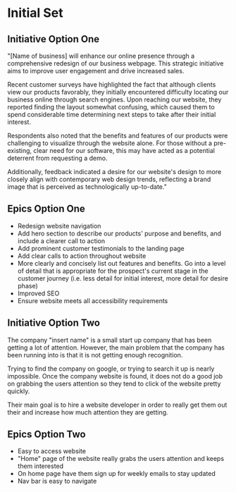 # Initial Set

## Initiative Option One
"[Name of business] will enhance our online presence through a comprehensive redesign of our business webpage. This strategic initiative aims to improve user engagement and drive increased sales. 

Recent customer surveys have highlighted the fact that although clients view our products favorably, they initially encountered difficulty locating our business online through search engines. Upon reaching our website, they reported finding the layout somewhat confusing, which caused them to spend considerable time determining next steps to take after their initial interest. 

Respondents also noted that the benefits and features of our products were challenging to visualize through the website alone. For those without a pre-existing, clear need for our software, this may have acted as a potential deterrent from requesting a demo. 

Additionally, feedback indicated a desire for our website's design to more closely align with contemporary web design trends, reflecting a brand image that is perceived as technologically up-to-date."

## Epics Option One
- Redesign website navigation
- Add hero section to describe our products' purpose and benefits, and include a clearer call to action
- Add prominent customer testimonials to the landing page
- Add clear calls to action throughout website
- More clearly and concisely list out features and benefits. Go into a level of detail that is appropriate for the prospect's current stage in the customer journey (i.e. less detail for initial interest, more detail for desire phase)
- Improved SEO
- Ensure website meets all accessibility requirements

## Initiative Option Two
The company "insert name" is a small start up company that has been getting a lot of attention. However, the main problem that the company has been running into is that it is not getting enough recognition. 

Trying to find the company on google, or trying to search it up is nearly impossible. Once the company website is found, it does not do a good job on grabbing the users attention so they tend to click of the website pretty quickly. 

Their main goal is to hire a website developer in order to really get them out their and increase how much attention they are getting.

## Epics Option Two
- Easy to access website
- "Home" page of the website really grabs the users attention and keeps them interested
- On home page have them sign up for weekly emails to stay updated
- Nav bar is easy to navigate